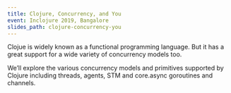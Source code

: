 ```yaml
---
title: Clojure, Concurrency, and You
event: Inclojure 2019, Bangalore
slides_path: clojure-concurrency-you
---
```

Clojue is widely known as a functional programming language. But it has a great support for a wide variety of concurrency models too.

We’ll explore the various concurrency models and primitives supported by Clojure including threads, agents, STM and core.async goroutines and channels.
